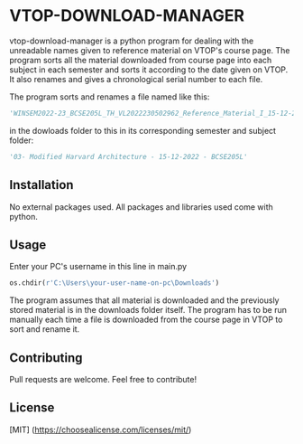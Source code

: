 # VTOP-DOWNLOAD-MANAGER

vtop-download-manager is a python program for dealing with the unreadable names given to reference material on VTOP's course page. The program sorts all the material downloaded from course page into each subject in each semester and sorts it according to the date given on VTOP. It also renames and gives a chronological serial number to each file.

The program sorts and renames a file named like this:
```py
'WINSEM2022-23_BCSE205L_TH_VL2022230502962_Reference_Material_I_15-12-2022_Modified_Harvard_Architecture'
```
in the dowloads folder
to this in its corresponding semester and subject folder:
```py
'03- Modified Harvard Architecture - 15-12-2022 - BCSE205L'
```

## Installation

No external packages used. All packages and libraries used come with python.

## Usage

Enter your PC's username in this line in main.py
```py
os.chdir(r'C:\Users\your-user-name-on-pc\Downloads')
```
The program assumes that all material is downloaded and the previously stored material is in the downloads folder itself.
The program has to be run manually each time a file is downloaded from the course page in VTOP to sort and rename it.

## Contributing

Pull requests are welcome. Feel free to contribute!

## License

[MIT]
(https://choosealicense.com/licenses/mit/)
